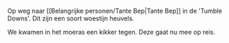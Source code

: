 
Op weg naar [[Belangrijke personen/Tante Bep|Tante Bep]] in de 'Tumble Downs'. Dit zijn een soort woestijn heuvels.


We kwamen in het moeras een kikker tegen. Deze gaat nu mee op reis.
